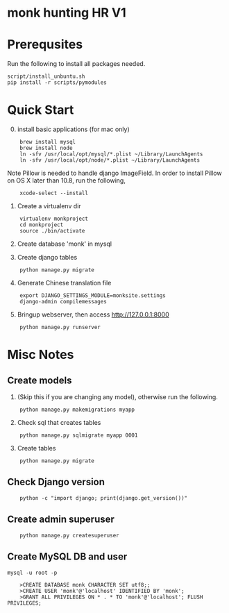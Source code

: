 # monk hunting HR V1

Prerequsites
=================
Run the following to install all packages needed.

```
script/install_unbuntu.sh
pip install -r scripts/pymodules
```

Quick Start
=================
0. install basic applications (for mac only)
```
	brew install mysql
	brew install node
	ln -sfv /usr/local/opt/mysql/*.plist ~/Library/LaunchAgents
	ln -sfv /usr/local/opt/node/*.plist ~/Library/LaunchAgents
```
Note Pillow is needed to handle django ImageField.
In order to install Pillow on OS X later than 10.8, run the following,
```
	xcode-select --install
```

1. Create a virtualenv dir
```
	virtualenv monkproject
	cd monkproject
	source ./bin/activate
```

2. Create database 'monk' in mysql

3. Create django tables
```
	python manage.py migrate
```

4. Generate Chinese translation file
```
   	export DJANGO_SETTINGS_MODULE=monksite.settings
   	django-admin compilemessages
```

5. Bringup webserver, then access http://127.0.0.1:8000
```
	python manage.py runserver
```

Misc Notes
===================
Create models
---------------------
1. (Skip this if you are changing any model), otherwise run the following.
```
	python manage.py makemigrations myapp
```
2. Check sql that creates tables
```
	python manage.py sqlmigrate myapp 0001
```
3. Create tables
```
	python manage.py migrate
```

Check Django version
-----------------------
```
	python -c "import django; print(django.get_version())"
```

Create admin superuser
-----------------------
```
	python manage.py createsuperuser
```

Create MySQL DB and user
-----------------------
```
mysql -u root -p

	>CREATE DATABASE monk CHARACTER SET utf8;;
	>CREATE USER 'monk'@'localhost' IDENTIFIED BY 'monk';
	>GRANT ALL PRIVILEGES ON * . * TO 'monk'@'localhost'; FLUSH PRIVILEGES;
```

